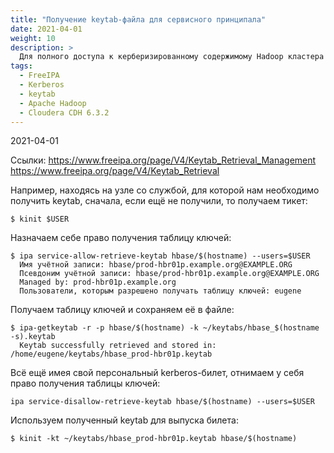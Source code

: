 ```yaml
---
title: "Получение keytab-файла для сервисного принципала"
date: 2021-04-01
weight: 10
description: >
  Для полного доступа к керберизированному содержимому Hadoop кластера необходимо получить соответствующие билеты. Для этого используются таблицы ключей.
tags:
  - FreeIPA
  - Kerberos
  - keytab
  - Apache Hadoop
  - Cloudera CDH 6.3.2
---
```


2021-04-01

Ссылки:
https://www.freeipa.org/page/V4/Keytab_Retrieval_Management
https://www.freeipa.org/page/V4/Keytab_Retrieval

Например, находясь на узле со службой, для которой нам необходимо получить keytab, сначала, если ещё не получили, то получаем тикет:
```
$ kinit $USER
```

Назначаем себе право получения таблицу ключей:
```
$ ipa service-allow-retrieve-keytab hbase/$(hostname) --users=$USER
  Имя учётной записи: hbase/prod-hbr01p.example.org@EXAMPLE.ORG
  Псевдоним учётной записи: hbase/prod-hbr01p.example.org@EXAMPLE.ORG
  Managed by: prod-hbr01p.example.org
  Пользователи, которым разрешено получать таблицу ключей: eugene
```

Получаем таблицу ключей и сохраняем её в файле:
```
$ ipa-getkeytab -r -p hbase/$(hostname) -k ~/keytabs/hbase_$(hostname -s).keytab
  Keytab successfully retrieved and stored in: /home/eugene/keytabs/hbase_prod-hbr01p.keytab
```

Всё ещё имея свой персональный kerberos-билет, отнимаем у себя право получения таблицы ключей:
```
ipa service-disallow-retrieve-keytab hbase/$(hostname) --users=$USER
```

Используем полученный keytab для выпуска билета:
```
$ kinit -kt ~/keytabs/hbase_prod-hbr01p.keytab hbase/$(hostname)
```
